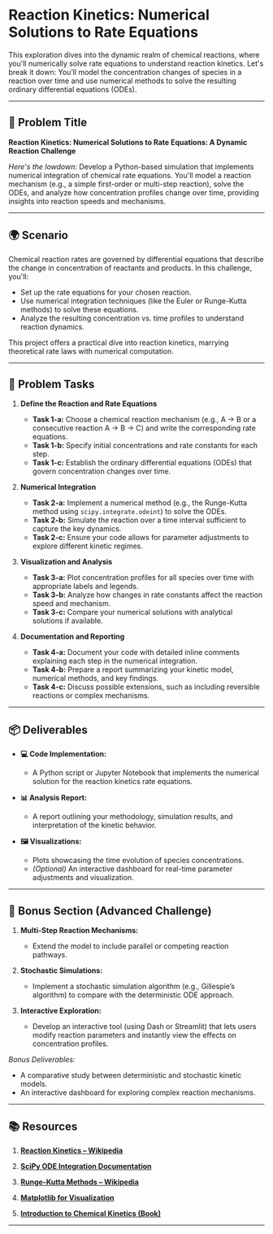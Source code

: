 # Reaction Kinetics: Numerical Solutions to Rate Equations

This exploration dives into the dynamic realm of chemical reactions, where you'll numerically solve rate equations to understand reaction kinetics. Let's break it down: You’ll model the concentration changes of species in a reaction over time and use numerical methods to solve the resulting ordinary differential equations (ODEs).

---

## 📝 Problem Title

**Reaction Kinetics: Numerical Solutions to Rate Equations: A Dynamic Reaction Challenge**

*Here's the lowdown:*
Develop a Python-based simulation that implements numerical integration of chemical rate equations. You'll model a reaction mechanism (e.g., a simple first-order or multi-step reaction), solve the ODEs, and analyze how concentration profiles change over time, providing insights into reaction speeds and mechanisms.

---

## 🌍 Scenario

Chemical reaction rates are governed by differential equations that describe the change in concentration of reactants and products. In this challenge, you'll:
- Set up the rate equations for your chosen reaction.
- Use numerical integration techniques (like the Euler or Runge-Kutta methods) to solve these equations.
- Analyze the resulting concentration vs. time profiles to understand reaction dynamics.

This project offers a practical dive into reaction kinetics, marrying theoretical rate laws with numerical computation.

---

## 🔧 Problem Tasks

1. **Define the Reaction and Rate Equations**
   - **Task 1-a:** Choose a chemical reaction mechanism (e.g., A → B or a consecutive reaction A → B → C) and write the corresponding rate equations.
   - **Task 1-b:** Specify initial concentrations and rate constants for each step.
   - **Task 1-c:** Establish the ordinary differential equations (ODEs) that govern concentration changes over time.

2. **Numerical Integration**
   - **Task 2-a:** Implement a numerical method (e.g., the Runge-Kutta method using `scipy.integrate.odeint`) to solve the ODEs.
   - **Task 2-b:** Simulate the reaction over a time interval sufficient to capture the key dynamics.
   - **Task 2-c:** Ensure your code allows for parameter adjustments to explore different kinetic regimes.

3. **Visualization and Analysis**
   - **Task 3-a:** Plot concentration profiles for all species over time with appropriate labels and legends.
   - **Task 3-b:** Analyze how changes in rate constants affect the reaction speed and mechanism.
   - **Task 3-c:** Compare your numerical solutions with analytical solutions if available.

4. **Documentation and Reporting**
   - **Task 4-a:** Document your code with detailed inline comments explaining each step in the numerical integration.
   - **Task 4-b:** Prepare a report summarizing your kinetic model, numerical methods, and key findings.
   - **Task 4-c:** Discuss possible extensions, such as including reversible reactions or complex mechanisms.

---

## 📦 Deliverables

- **💻 Code Implementation:**
  - A Python script or Jupyter Notebook that implements the numerical solution for the reaction kinetics rate equations.
  
- **📊 Analysis Report:**
  - A report outlining your methodology, simulation results, and interpretation of the kinetic behavior.
  
- **🖼️ Visualizations:**
  - Plots showcasing the time evolution of species concentrations.
  - *(Optional)* An interactive dashboard for real-time parameter adjustments and visualization.

---

## 🎁 Bonus Section (Advanced Challenge)

1. **Multi-Step Reaction Mechanisms:**
   - Extend the model to include parallel or competing reaction pathways.
   
2. **Stochastic Simulations:**
   - Implement a stochastic simulation algorithm (e.g., Gillespie’s algorithm) to compare with the deterministic ODE approach.
   
3. **Interactive Exploration:**
   - Develop an interactive tool (using Dash or Streamlit) that lets users modify reaction parameters and instantly view the effects on concentration profiles.

*Bonus Deliverables:*
- A comparative study between deterministic and stochastic kinetic models.
- An interactive dashboard for exploring complex reaction mechanisms.

---

## 📚 Resources

1. **[Reaction Kinetics – Wikipedia](https://en.wikipedia.org/wiki/Chemical_kinetics)**

2. **[SciPy ODE Integration Documentation](https://docs.scipy.org/doc/scipy/reference/generated/scipy.integrate.odeint.html)**

3. **[Runge-Kutta Methods – Wikipedia](https://en.wikipedia.org/wiki/Runge%E2%80%93Kutta_methods)**

4. **[Matplotlib for Visualization](https://matplotlib.org/)**

5. **[Introduction to Chemical Kinetics (Book)](https://www.cambridge.org/core/books/introduction-to-modern-chemical-kinetics/8F0E354156D98BAF2B839D8FEA9E9B43)**

---
